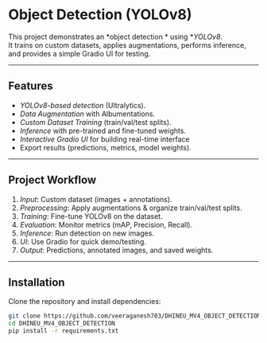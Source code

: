 # Object Detection  (YOLOv8)

This project demonstrates an *object detection * using **YOLOv8*.  
It trains on custom datasets, applies augmentations, performs inference, and provides a simple Gradio UI for testing.

---

## Features
- *YOLOv8-based detection* (Ultralytics).
- *Data Augmentation* with Albumentations.
- *Custom Dataset Training* (train/val/test splits).
- *Inference* with pre-trained and fine-tuned weights.
- *Interactive Gradio UI* for building real-time interface 
- Export results (predictions, metrics, model weights).

---

## Project Workflow
1. *Input*: Custom dataset (images + annotations).
2. *Preprocessing*: Apply augmentations & organize train/val/test splits.
3. *Training*: Fine-tune YOLOv8 on the dataset.
4. *Evaluation*: Monitor metrics (mAP, Precision, Recall).
5. *Inference*: Run detection on new images.
6. *UI*: Use Gradio for quick demo/testing.
7. *Output*: Predictions, annotated images, and saved weights.

---

## Installation

Clone the repository and install dependencies:

```bash
git clone https://github.com/veeraganesh703/DHINEU_MV4_OBJECT_DETECTION
cd DHINEU_MV4_OBJECT_DETECTION
pip install -r requirements.txt
```
